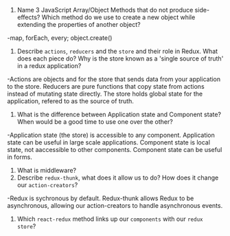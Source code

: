 1.  Name 3 JavaScript Array/Object Methods that do not produce side-effects? Which method do we use to create a new object while extending the properties of another object?

-map, forEach, every;  object.create()

1.  Describe `actions`, `reducers` and the `store` and their role in Redux. What does each piece do? Why is the store known as a 'single source of truth' in a redux application?

-Actions are objects and for the store that sends data from your application to the store.  Reducers are pure functions that copy state from actions instead of mutating state directly.  The store holds global state for the application, refered to as the source of truth.

1.  What is the difference between Application state and Component state? When would be a good time to use one over the other?

-Application state (the store) is accessible to any component.  Application state can be useful in large scale applications.  Component state is local state, not aaccessible to other components.  Component state can be useful in forms.

1.  What is middleware?
1.  Describe `redux-thunk`, what does it allow us to do? How does it change our `action-creators`?

-Redux is sychronous by default.  Redux-thunk allows Redux to be asynchronous, allowing our action-creators to handle asynchronous events.

1.  Which `react-redux` method links up our `components` with our `redux store`?
